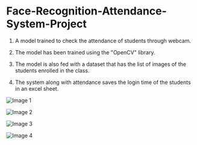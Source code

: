# Face-Recognition-Attendance-System-Project
1. A model trained to check the attendance of students through webcam.
 
2. The model has been trained using the "OpenCV" library.
 
3. The model is also fed with a dataset that has the list of images of the
students enrolled in the class.

4. The system along with attendance saves the login time of the students in
an excel sheet.

![Image 1](https://user-images.githubusercontent.com/44273760/119520117-a0c66500-bd97-11eb-913d-3c23dce90d72.png)

![Image 2](https://user-images.githubusercontent.com/44273760/119520138-a623af80-bd97-11eb-949d-1be0bd794636.png)

![Image 3](https://user-images.githubusercontent.com/44273760/119520148-a9b73680-bd97-11eb-862c-3c8e42fa7886.png)

![Image 4](https://user-images.githubusercontent.com/44273760/119520157-ac199080-bd97-11eb-9bd4-16b1cafc7743.png)



